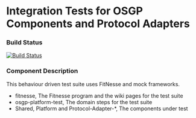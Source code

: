 # Integration Tests for OSGP Components and Protocol Adapters

### Build Status

[![Build Status](http://54.77.62.182/job/OSGP_Integration-Tests_development/badge/icon?style=plastic)](http://54.77.62.182/job/OSGP_Integration-Tests_development)

### Component Description

This behaviour driven test suite uses FitNesse and mock frameworks.

- fitnesse, The Fitnesse program and the wiki pages for the test suite
- osgp-platform-test, The domain steps for the test suite
- Shared, Platform and Protocol-Adapter-*, The components under test